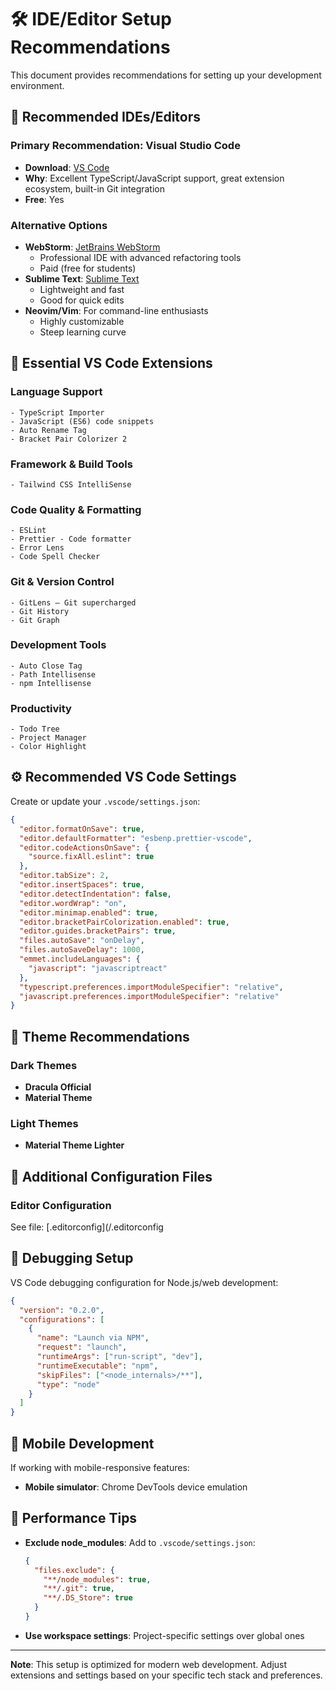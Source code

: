 # 🛠️ IDE/Editor Setup Recommendations

This document provides recommendations for setting up your development environment.

## 📝 Recommended IDEs/Editors

### Primary Recommendation: Visual Studio Code

- **Download**: [VS Code](https://code.visualstudio.com/)
- **Why**: Excellent TypeScript/JavaScript support, great extension ecosystem, built-in Git integration
- **Free**: Yes

### Alternative Options

- **WebStorm**: [JetBrains WebStorm](https://www.jetbrains.com/webstorm/)
  - Professional IDE with advanced refactoring tools
  - Paid (free for students)
- **Sublime Text**: [Sublime Text](https://www.sublimetext.com/)
  - Lightweight and fast
  - Good for quick edits
- **Neovim/Vim**: For command-line enthusiasts
  - Highly customizable
  - Steep learning curve

## 🔌 Essential VS Code Extensions

### Language Support

```text
- TypeScript Importer
- JavaScript (ES6) code snippets
- Auto Rename Tag
- Bracket Pair Colorizer 2
```

### Framework & Build Tools

```text
- Tailwind CSS IntelliSense
```

### Code Quality & Formatting

```text
- ESLint
- Prettier - Code formatter
- Error Lens
- Code Spell Checker
```

### Git & Version Control

```text
- GitLens — Git supercharged
- Git History
- Git Graph
```

### Development Tools

```text
- Auto Close Tag
- Path Intellisense
- npm Intellisense
```

### Productivity

```text
- Todo Tree
- Project Manager
- Color Highlight
```

## ⚙️ Recommended VS Code Settings

Create or update your `.vscode/settings.json`:

```json
{
  "editor.formatOnSave": true,
  "editor.defaultFormatter": "esbenp.prettier-vscode",
  "editor.codeActionsOnSave": {
    "source.fixAll.eslint": true
  },
  "editor.tabSize": 2,
  "editor.insertSpaces": true,
  "editor.detectIndentation": false,
  "editor.wordWrap": "on",
  "editor.minimap.enabled": true,
  "editor.bracketPairColorization.enabled": true,
  "editor.guides.bracketPairs": true,
  "files.autoSave": "onDelay",
  "files.autoSaveDelay": 1000,
  "emmet.includeLanguages": {
    "javascript": "javascriptreact"
  },
  "typescript.preferences.importModuleSpecifier": "relative",
  "javascript.preferences.importModuleSpecifier": "relative"
}
```

## 🎨 Theme Recommendations

### Dark Themes

- **Dracula Official**
- **Material Theme**

### Light Themes

- **Material Theme Lighter**

## 🔧 Additional Configuration Files

### Editor Configuration

See file: [.editorconfig](/.editorconfig

## 🐛 Debugging Setup

VS Code debugging configuration for Node.js/web development:

```json
{
  "version": "0.2.0",
  "configurations": [
    {
      "name": "Launch via NPM",
      "request": "launch",
      "runtimeArgs": ["run-script", "dev"],
      "runtimeExecutable": "npm",
      "skipFiles": ["<node_internals>/**"],
      "type": "node"
    }
  ]
}
```

## 📱 Mobile Development

If working with mobile-responsive features:

- **Mobile simulator**: Chrome DevTools device emulation

## 🚀 Performance Tips

- **Exclude node_modules**: Add to `.vscode/settings.json`:

  ```json
  {
    "files.exclude": {
      "**/node_modules": true,
      "**/.git": true,
      "**/.DS_Store": true
    }
  }
  ```

- **Use workspace settings**: Project-specific settings over global ones

---

**Note**: This setup is optimized for modern web development. Adjust extensions and settings based on your specific tech stack and preferences.
